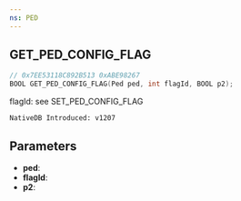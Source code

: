 ```yaml
---
ns: PED
---
```

## GET_PED_CONFIG_FLAG

```c
// 0x7EE53118C892B513 0xABE98267
BOOL GET_PED_CONFIG_FLAG(Ped ped, int flagId, BOOL p2);
```

flagId: see SET_PED_CONFIG_FLAG

```
NativeDB Introduced: v1207
```

## Parameters
* **ped**:
* **flagId**:
* **p2**:
